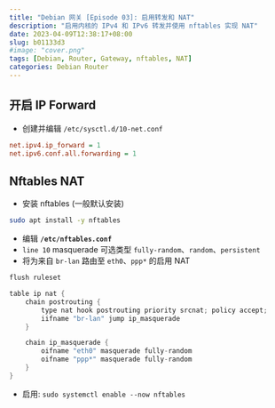 ```yaml
---
title: "Debian 网关 [Episode 03]: 启用转发和 NAT"
description: "启用内核的 IPv4 和 IPv6 转发并使用 nftables 实现 NAT"
date: 2023-04-09T12:38:17+08:00
slug: b01133d3
#image: "cover.png"
tags: [Debian, Router, Gateway, nftables, NAT]
categories: Debian Router
---
```


## 开启 IP Forward

- 创建并编辑 `/etc/sysctl.d/10-net.conf`

```ini
net.ipv4.ip_forward = 1
net.ipv6.conf.all.forwarding = 1
```

## Nftables NAT

- 安装 nftables (一般默认安装)

```bash
sudo apt install -y nftables
```

- 编辑 **`/etc/nftables.conf`**
- `line 10` masquerade 可选类型 `fully-random`、`random`、`persistent`
- 将为来自 `br-lan` 路由至 `eth0`、`ppp*` 的启用 NAT

```groovy
flush ruleset

table ip nat {
    chain postrouting {
        type nat hook postrouting priority srcnat; policy accept;
        iifname "br-lan" jump ip_masquerade
    }

    chain ip_masquerade {
        oifname "eth0" masquerade fully-random
        oifname "ppp*" masquerade fully-random
    }
}
```

- 启用: `sudo systemctl enable --now nftables`
